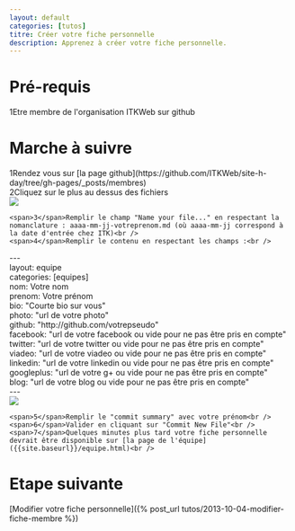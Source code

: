 ```yaml
---
layout: default
categories: [tutos]
titre: Créer votre fiche personnelle
description: Apprenez à créer votre fiche personnelle.
---
```

<h1 class="titre-rose specialfont">Pré-requis</h1>

<div class="regles">
	<span>1</span>Etre membre de l'organisation ITKWeb sur github
</div>

<h1 class="titre-rose specialfont">Marche à suivre</h1>

<div class="regles">
	<span>1</span>Rendez vous sur [la page github](https://github.com/ITKWeb/site-h-day/tree/gh-pages/_posts/membres)<br />
	<span>2</span>Cliquez sur le plus au dessus des fichiers<br />

<div class="text-center">
	<img class="img-large" src="{{site.baseurl}}/images/tutos/creer_fiche_membre_1.png" />
</div>

	<span>3</span>Remplir le champ "Name your file..." en respectant la nomanclature : aaaa-mm-jj-votreprenom.md (où aaaa-mm-jj correspond à la date d'entrée chez ITK)<br />
	<span>4</span>Remplir le contenu en respectant les champs :<br />

<div class="text-center">
	<div class="code">
		---<br />
		layout: equipe<br />
		categories: [equipes]<br />
		nom: Votre nom<br />
		prenom: Votre prénom<br />
		bio: "Courte bio sur vous"<br />
		photo: "url de votre photo"<br />
		github: "http://github.com/votrepseudo"<br />
		facebook: "url de votre facebook ou vide pour ne pas être pris en compte"<br />
		twitter: "url de votre twitter ou vide pour ne pas être pris en compte"<br />
		viadeo: "url de votre viadeo ou vide pour ne pas être pris en compte"<br />
		linkedin: "url de votre linkedin ou vide pour ne pas être pris en compte"<br />
		googleplus: "url de votre g+ ou vide pour ne pas être pris en compte"<br />
		blog: "url de votre blog ou vide pour ne pas être pris en compte"<br />
		---<br />
	</div>
</div>

<div class="text-center">
	<img class="img-large" src="{{site.baseurl}}/images/tutos/creer_fiche_membre_2.png" />
</div>

	<span>5</span>Remplir le "commit summary" avec votre prénom<br />
	<span>6</span>Valider en cliquant sur "Commit New File"<br />
	<span>7</span>Quelques minutes plus tard votre fiche personnelle devrait être disponible sur [la page de l'équipe]({{site.baseurl}}/equipe.html)<br />

</div>

<h1 class="titre-rose specialfont">Etape suivante</h1>

[Modifier votre fiche personnelle]({% post_url tutos/2013-10-04-modifier-fiche-membre %})